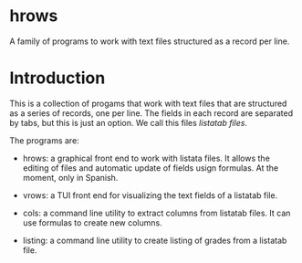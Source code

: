 hrows
=====

A family of programs to work with text files structured as a record per line.

Introduction
============

This is a collection of progams that work with text files that are structured
as a series of records, one per line. The fields in each record are separated
by tabs, but this is just an option. We call this files *listatab files*.

The programs are:

+ hrows: a graphical front end to work with listata files. It allows the
  editing of files and automatic update of fields usign formulas. At the
  moment, only in Spanish.

+ vrows: a TUI front end for visualizing the text fields of a listatab file.

+ cols: a command line utility to extract columns from listatab files. It can use
  formulas to create new columns.

+ listing: a command line utility to create listing of grades from a listatab file.

